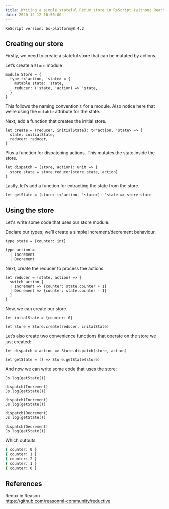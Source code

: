 ```yaml
---
title: Writing a simple stateful Redux store in ReScript (without React)
date: 2020-12-12 16:50:00
---
```


```
ReScript version: bs-platform@8.4.2
```

## Creating our store

Firstly, we need to create a stateful store that can be mutated by actions.

Let’s create a `Store` module

```res
module Store = {
  type t<'action, 'state> = {
    mutable state: 'state,
    reducer: ('state, 'action) => 'state,
  }
}
```

This follows the naming convention `t` for a module. Also notice here that we’re using the `mutable` attribute for the state.

Next, add a function that creates the initial store.

```res
let create = (reducer, initialState): t<'action, 'state> => {
  state: initialState,
  reducer: reducer,
}
```

Plus a function for dispatching actions. This mutates the state inside the store.

```res
let dispatch = (store, action): unit => {
  store.state = store.reducer(store.state, action)
}
```

Lastly, let’s add a function for extracting the state from the store.

```res
let getState = (store: t<'action, 'state>): 'state => store.state
```

## Using the store

Let's write some code that uses our store module.

Declare our types; we’ll create a simple increment/decrement behaviour.

```res
type state = {counter: int}

type action =
  | Increment
  | Decrement
```

Next, create the reducer to process the actions.

```res
let reducer = (state, action) => {
  switch action {
  | Increment => {counter: state.counter + 1}
  | Decrement => {counter: state.counter - 1}
  }
}
```

Now, we can create our store.

```res
let initalState = {counter: 0}

let store = Store.create(reducer, initalState)
```

Let’s also create two convenience functions that operate on the store we just created:

```res
let dispatch = action => Store.dispatch(store, action)

let getState = () => Store.getState(store)
```

And now we can write some code that uses the store:

```res
Js.log(getState())

dispatch(Increment)
Js.log(getState())

dispatch(Increment)
Js.log(getState())

dispatch(Decrement)
Js.log(getState())

dispatch(Decrement)
Js.log(getState())
```

Which outputs:

```bash
{ counter: 0 }
{ counter: 1 }
{ counter: 2 }
{ counter: 1 }
{ counter: 0 }
```

## References

Redux in Reason  
https://github.com/reasonml-community/reductive
